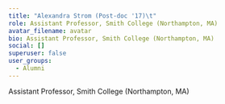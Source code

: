 ```yaml
---
title: "Alexandra Strom (Post-doc '17)\t"
role: Assistant Professor, Smith College (Northampton, MA)
avatar_filename: avatar
bio: Assistant Professor, Smith College (Northampton, MA)
social: []
superuser: false
user_groups:
  - Alumni
---
```

Assistant Professor, Smith College (Northampton, MA)
